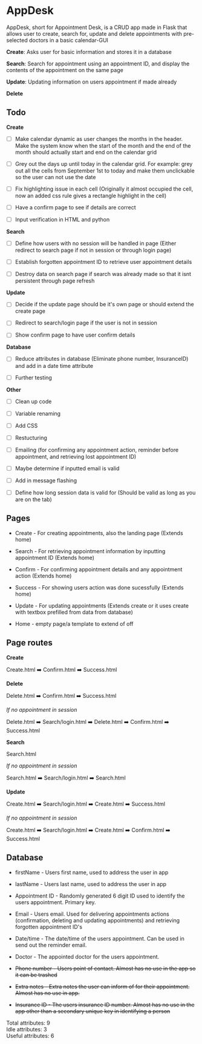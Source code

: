 # AppDesk
AppDesk, short for Appointment Desk, is a CRUD app made in Flask that allows user to create, search for, update and delete appointments with pre-selected doctors in a basic calendar-GUI

**Create**: Asks user for basic information and stores it in a database

**Search**: Search for appointment using an appointment ID, and display the contents of the appointment on the same page

**Update**: Updating information on users appointment if made already

**Delete**

## Todo ##

**Create**

    
- [ ] Make calendar dynamic as user changes the months in the header. Make the system know when the start of the month and the end of the month should actually start and end on the calendar grid 

- [ ] Grey out the days up until today in the calendar grid. For example: grey out all the cells from September 1st to today and make them unclickable so the user can not use the date  

- [ ] Fix highlighting issue in each cell (Originally it almost occupied the cell, now an added css rule gives a rectangle highlight in the cell)

- [ ] Have a confirm page to see if details are correct

- [ ] Input verification in HTML and python


**Search**

- [ ] Define how users with no session will be handled in page (Either redirect to search page if not in session or through login page)

- [ ] Establish forgotten appointment ID to retrieve user appointment details

- [ ] Destroy data on search page if search was already made so that it isnt persistent through page refresh


**Update**

- [ ] Decide if the update page should be it's own page or should extend the create page

- [ ] Redirect to search/login page if the user is not in session

- [ ] Show confirm page to have user confirm details

**Database**

- [ ] Reduce attributes in database (Eliminate phone number, InsuranceID) and add in a date time attribute

- [ ] Further testing

**Other**

- [ ] Clean up code

- [ ] Variable renaming

- [ ] Add CSS

- [ ] Restucturing 

- [ ] Emailing (for confirming any appointment action, reminder before appointment, and retrieving lost appointment ID)

- [ ] Maybe determine if inputted email is valid

- [ ] Add in message flashing

- [ ] Define how long session data is valid for (Should be valid as long as you are on the tab)

## Pages ##

* Create - For creating appointments, also the landing page (Extends home)

* Search - For retrieving appointment information by inputting appointment ID (Extends home)

* Confirm - For confirming appointment details and any appointment action (Extends home)

* Success - For showing users action was done sucessfully (Extends home)

* Update - For updating appointments (Extends create or it uses create with textbox prefilled from data from database)

* Home - empty page/a template to extend of off

## Page routes ##

**Create**

Create.html :arrow_right: Confirm.html :arrow_right: Success.html

**Delete**

Delete.html :arrow_right: Confirm.html  :arrow_right: Success.html

*If no appointment in session*

Delete.html :arrow_right: Search/login.html :arrow_right: Delete.html :arrow_right: Confirm.html :arrow_right: Success.html

**Search**

Search.html

*If no appointment in session*

Search.html :arrow_right: Search/login.html :arrow_right: Search.html 


**Update**

Create.html :arrow_right: Search/login.html :arrow_right: Create.html :arrow_right: Success.html

*If no appointment in session*
    
Create.html :arrow_right: Search/login.html :arrow_right: Create.html :arrow_right: Confirm.html :arrow_right: Success.html

## Database ##

* firstName - Users first name, used to address the user in app

* lastName - Users last name, used to address the user in app

* Appointment ID - Randomly generated 6 digit ID used to identify the users appointment. Primary key.

* Email - Users email. Used for delivering appointments actions (confirmation, deleting and updating appointments) and retrieving forgotten appointment ID's

* Date/time - The date/time of the users appointment. Can be used in send out the reminder email.

* Doctor - The appointed doctor for the users appointment.

* ~~Phone number - Users point of contact. Almost has no use in the app so it can be trashed~~

* ~~Extra notes - Extra notes the user can inform of for their appointment. Almost has no use in app.~~

* ~~Insurance ID - The users insurance ID number. Almost has no use in the app other than a secondary unique key in identifying a person~~

Total attributes: 9  
Idle attributes: 3  
Useful attributes: 6  




